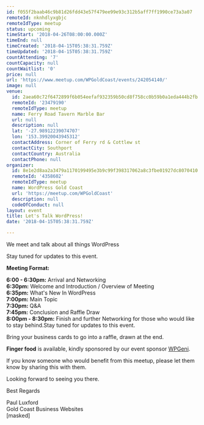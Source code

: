 ```yaml
---
id: f055f2baab46c9b81d26fdd43e57f479ee99e93c312b5aff7ff1990ce73a3a07
remoteId: nknhdlyxgbjc
remoteIdType: meetup
status: upcoming
timeStart: '2018-04-26T08:00:00.000Z'
timeEnd: null
timeCreated: '2018-04-15T05:38:31.759Z'
timeUpdated: '2018-04-15T05:38:31.759Z'
countAttending: '7'
countCapacity: null
countWaitlist: '0'
price: null
url: 'https://www.meetup.com/WPGoldCoast/events/242054140/'
image: null
venue:
  id: 2aea60c72f6472899f6b054eefaf932359b50cd8f758cc0b59b0a1eda444b2fb
  remoteId: '23479190'
  remoteIdType: meetup
  name: Ferry Road Tavern Marble Bar
  url: null
  description: null
  lat: '-27.98912239074707'
  lon: '153.39920043945312'
  contactAddress: Corner of Ferry rd & Cottlew st
  contactCity: Southport
  contactCountry: Australia
  contactPhone: null
organizer:
  id: 8e1e2d8aa2a3479a1170199495e3b9c99f398317062a8c3fbe01927dc8070410
  remoteId: '4358602'
  remoteIdType: meetup
  name: WordPress Gold Coast
  url: 'https://meetup.com/WPGoldCoast'
  description: null
  codeOfConduct: null
layout: event
title: Let's Talk WordPress!
date: '2018-04-15T05:38:31.759Z'

---
```

<p>We meet and talk about all things WordPress</p> <p>Stay tuned for updates to this event.</p> <p><b>Meeting Format:</b></p> <p><b>6:00 - 6:30pm:</b> Arrival and Networking<br/><b>6:30pm:</b> Welcome and Introduction / Overview of Meeting<br/><b>6:35pm:</b> What's New In WordPress<br/><b>7:00pm:</b> Main Topic<br/><b>7:30pm:</b> Q&amp;A<br/><b>7:45pm:</b> Conclusion and Raffle Draw<br/><b>8:00pm - 8:30pm:</b> Finish and further Networking for those who would like to stay behind.Stay tuned for updates to this event.</p> <p>Bring your business cards to go into a raffle, drawn at the end. </p> <p><b>Finger food</b> is available, kindly sponsored by our event sponsor <a href="http://wpgeni.com">WPGeni</a>.</p> <p>If you know someone who would benefit from this meetup, please let them know by sharing this with them.</p> <p>Looking forward to seeing you there.</p> <p>Best Regards</p> <p>Paul Luxford<br/>Gold Coast Business Websites<br/>[masked]</p>
